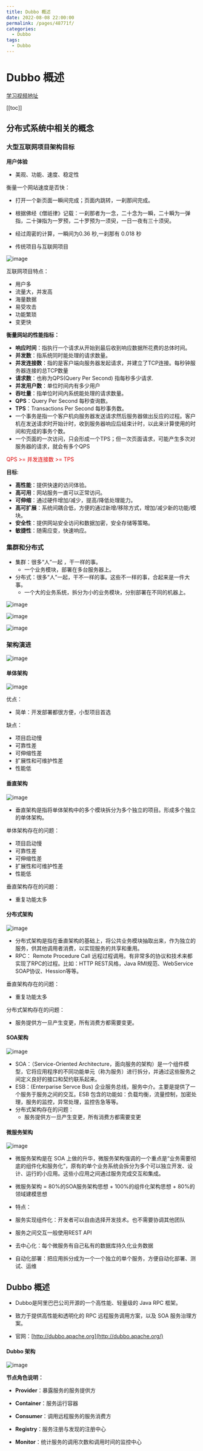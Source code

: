 ```yaml
---
title: Dubbo 概述
date: 2022-08-08 22:00:00
permalink: /pages/48771f/
categories:
  - Dubbo
tags:
  - Dubbo
---
```

# Dubbo 概述

[学习视频地址](https://www.bilibili.com/video/BV1VE411q7dX?spm_id_from=333.337.search-card.all.click&vd_source=6aafd031757cd8c1dbbb98344fb3d363)

[[toc]]

## 分布式系统中相关的概念

### 大型互联网项目架构目标

**用户体验**

+ 美观、功能、速度、稳定性

衡量一个网站速度是否快：

+ 打开一个新页面一瞬间完成；页面内跳转，一刹那间完成。

+ 根据佛经《僧祇律》记载：一刹那者为一念，二十念为一瞬，二十瞬为一弹指，二十弹指为一罗预，二十罗预为一须臾，一日一夜有三十须臾。 

+ 经过周密的计算，一瞬间为0.36 秒,一刹那有 0.018 秒 

+ 传统项目与互联网项目

![image](https://cdn.staticaly.com/gh/xustudyxu/image-hosting1@master/20220808/image.6h43q19yju80.webp)

互联网项目特点：

+ 用户多
+ 流量大，并发高
+ 海量数据
+ 易受攻击
+ 功能繁琐
+ 变更快

**衡量网站的性能指标：**

+ **响应时间**：指执行一个请求从开始到最后收到响应数据所花费的总体时间。
+ **并发数**：指系统同时能处理的请求数量。
+ **并发连接数**：指的是客户端向服务器发起请求，并建立了TCP连接。每秒钟服务器连接的总TCP数量
+ **请求数**：也称为QPS(Query Per Second) 指每秒多少请求.
+ **并发用户数**：单位时间内有多少用户
+ **吞吐量**：指单位时间内系统能处理的请求数量。
+ **QPS**：Query Per Second 每秒查询数。 
+ **TPS**：Transactions Per Second 每秒事务数。 
+ 一个事务是指一个客户机向服务器发送请求然后服务器做出反应的过程。客户机在发送请求时开始计时，收到服务器响应后结束计时，以此来计算使用的时间和完成的事务个数。
+ 一个页面的一次访问，只会形成一个TPS；但一次页面请求，可能产生多次对服务器的请求，就会有多个QPS

<font color=#dd0000>QPS >= 并发连接数 >= TPS</font>

**目标**:

+ **高性能**：提供快速的访问体验。
+ **高可用**：网站服务一直可以正常访问。
+ **可伸缩**：通过硬件增加/减少，提高/降低处理能力。
+ **高可扩展**：系统间耦合低，方便的通过新增/移除方式，增加/减少新的功能/模块。 
+ **安全性**：提供网站安全访问和数据加密，安全存储等策略。
+ **敏捷性**：随需应变，快速响应。

### 集群和分布式

+ 集群：很多“人”一起 ，干一样的事。 
  + 一个业务模块，部署在多台服务器上。 
+ 分布式：很多“人”一起，干不一样的事。这些不一样的事，合起来是一件大事。
  + 一个大的业务系统，拆分为小的业务模块，分别部署在不同的机器上。  

![image](https://cdn.staticaly.com/gh/xustudyxu/image-hosting1@master/20220808/image.5nlh9xpsfnk0.webp)

![image](https://cdn.staticaly.com/gh/xustudyxu/image-hosting1@master/20220808/image.1mdj7j037zmo.webp)

![image](https://cdn.staticaly.com/gh/xustudyxu/image-hosting1@master/20220808/image.17s87ncjfoe8.webp)

### 架构演进

![image](https://cdn.staticaly.com/gh/xustudyxu/image-hosting1@master/20220808/image.20tbpa7hx21s.webp)

#### 单体架构

![image](https://cdn.staticaly.com/gh/xustudyxu/image-hosting1@master/20220808/image.4x8kymw89lw0.webp)

优点：

+ 简单：开发部署都很方便，小型项目首选

缺点：

+ 项目启动慢
+ 可靠性差
+ 可伸缩性差
+ 扩展性和可维护性差
+ 性能低

#### 垂直架构

![image](https://cdn.staticaly.com/gh/xustudyxu/image-hosting1@master/20220808/image.i16tmg4jmk0.webp)

+ 垂直架构是指将单体架构中的多个模块拆分为多个独立的项目。形成多个独立的单体架构。

单体架构存在的问题：

+ 项目启动慢
+ 可靠性差
+ 可伸缩性差
+ 扩展性和可维护性差
+ 性能低

垂直架构存在的问题：

+ 重复功能太多

#### 分布式架构

![image](https://cdn.staticaly.com/gh/xustudyxu/image-hosting1@master/20220808/image.50o93z8msc00.webp)

+ 分布式架构是指在垂直架构的基础上，将公共业务模块抽取出来，作为独立的服务，供其他调用者消费，以实现服务的共享和重用。
+ RPC： Remote Procedure Call 远程过程调用。有非常多的协议和技术来都实现了RPC的过程。比如：HTTP REST风格，Java RMI规范、WebService SOAP协议、Hession等等。

垂直架构存在的问题：

+ 重复功能太多

分布式架构存在的问题：

+ 服务提供方一旦产生变更，所有消费方都需要变更。

#### SOA架构

![image](https://cdn.staticaly.com/gh/xustudyxu/image-hosting1@master/20220808/image.7c0jsgrqdow0.webp)

+ SOA：（Service-Oriented Architecture，面向服务的架构）是一个组件模型，它将应用程序的不同功能单元（称为服务）进行拆分，并通过这些服务之间定义良好的接口和契约联系起来。
+ ESB：(Enterparise Servce Bus) 企业服务总线，服务中介。主要是提供了一个服务于服务之间的交互。ESB 包含的功能如：负载均衡，流量控制，加密处理，服务的监控，异常处理，监控告急等等。
+ 分布式架构存在的问题：
  + 服务提供方一旦产生变更，所有消费方都需要变更

#### 微服务架构

![image](https://cdn.staticaly.com/gh/xustudyxu/image-hosting1@master/20220808/image.160pvm98fadc.webp)



+ 微服务架构是在 SOA 上做的升华，微服务架构强调的一个重点是“业务需要彻底的组件化和服务化”，原有的单个业务系统会拆分为多个可以独立开发、设计、运行的小应用。这些小应用之间通过服务完成交互和集成。
+ 微服务架构 = 80%的SOA服务架构思想 + 100%的组件化架构思想 + 80%的领域建模思想

+ 特点：
+ 服务实现组件化：开发者可以自由选择开发技术。也不需要协调其他团队
+ 服务之间交互一般使用REST API
+ 去中心化：每个微服务有自己私有的数据库持久化业务数据
+ 自动化部署：把应用拆分成为一个一个独立的单个服务，方便自动化部署、测试、运维

## Dubbo 概述

+ Dubbo是阿里巴巴公司开源的一个高性能、轻量级的 Java RPC 框架。

+ 致力于提供高性能和透明化的 RPC 远程服务调用方案，以及 SOA 服务治理方案。

+ 官网：[http://dubbo.apache.org](http://dubbo.apache.org/)

#### Dubbo 架构

![image](https://cdn.staticaly.com/gh/xustudyxu/image-hosting1@master/20220808/image.oo29wlcrhuo.webp)

**节点角色说明：**

+ **Provider**：暴露服务的服务提供方

+ **Container**：服务运行容器

+ **Consumer**：调用远程服务的服务消费方

+ **Registry**：服务注册与发现的注册中心

+ **Monitor**：统计服务的调用次数和调用时间的监控中心